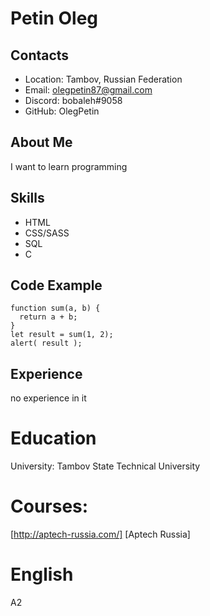 # Petin Oleg
## Contacts
* Location: Tambov, Russian Federation 
* Email: olegpetin87@gmail.com
* Discord: bobaleh#9058
* GitHub: OlegPetin
## About Me
I want to learn programming

## Skills
* HTML
* CSS/SASS
* SQL
* C
## Code Example
```
function sum(a, b) {
  return a + b;
}
let result = sum(1, 2);
alert( result );
```
## Experience
no experience in it
# Education
University: Tambov State Technical University
# Courses:
[http://aptech-russia.com/] [Aptech Russia] 

# English
A2
